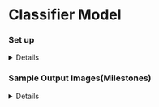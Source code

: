 # Classifier Model


<summary> 

### Set up
<details>
Here's how you set up this project : 

### Auto
1. Clone this repo (gist should be out soon) 
2. On *Windows* open up command prompt and type the following (from your project directory) 
3. Type the following `cntk.exe configFile=ModelClass.cntk makeMode=false` 
4. If you want to do it manually ,ensure you have the `.cntk` file and the Test and Training Data 

## Note: 
That a Folder *ModelOut* will be created during the training session 
  
</details>
</summary>

<summary> 

### Sample Output Images(Milestones)
<details> 

1. Your model will not correctly evaluate 1 out of 9 of the datasets : 
![alt Error][error] 

[error]:milestones/error.png
</details>
</summary>